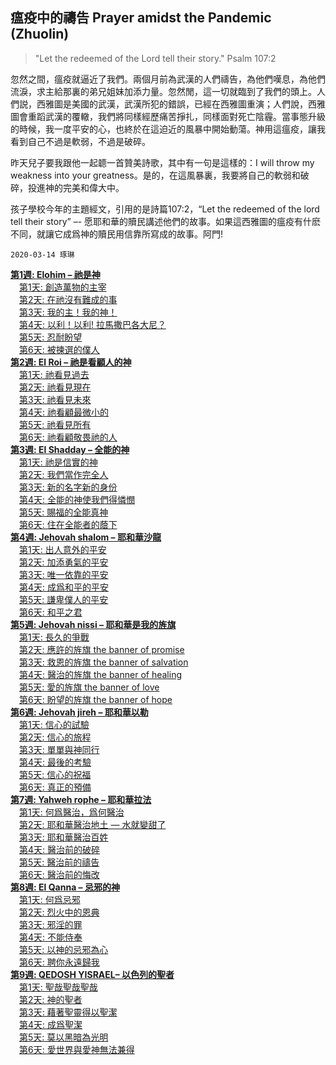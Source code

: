 ## 瘟疫中的禱告 Prayer amidst the Pandemic (Zhuolin)

>"Let the redeemed of the Lord tell their story." Psalm 107:2  

忽然之間，瘟疫就逼近了我們。兩個月前為武漢的人們禱告，為他們嘆息，為他們流淚，求主給那裏的弟兄姐妹加添力量。忽然閒，這一切就臨到了我們的頭上。人們説，西雅圖是美國的武漢，武漢所犯的錯誤，已經在西雅圖重演；人們說，西雅圖會重蹈武漢的覆轍，我們將同樣經歷痛苦掙扎，同樣面對死亡陰霾。當事態升級的時候，我一度平安的心，也終於在這迫近的風暴中開始動蕩。神用這瘟疫，讓我看到自己不過是軟弱，不過是破碎。  

昨天兒子要我跟他一起聼一首贊美詩歌，其中有一句是這樣的：I will throw my weakness into your greatness。是的，在這風暴裏，我要將自己的軟弱和破碎，投進神的完美和偉大中。  

孩子學校今年的主題經文，引用的是詩篇107:2，“Let the redeemed of the lord tell their story” –- 愿耶和華的贖民講述他們的故事。如果這西雅圖的瘟疫有什麽不同，就讓它成爲神的贖民用信靠所寫成的故事。阿門!

`2020-03-14 琢琳`

<b><a href="https://bibleplan.github.io/sharing/covid19/zhuolin/week1-prayer.html">第1週: Elohim – 祂是神</a></b><br/>
　<a href="https://bibleplan.github.io/sharing/covid19/zhuolin/wk1-day1-prayer.html">第1天: 創造萬物的主宰</a><br/>
　<a href="https://bibleplan.github.io/sharing/covid19/zhuolin/wk1-day2-prayer.html">第2天: 在祂沒有難成的事</a><br/>
　<a href="https://bibleplan.github.io/sharing/covid19/zhuolin/wk1-day3-prayer.html">第3天: 我的主！我的神！</a><br/>
　<a href="https://bibleplan.github.io/sharing/covid19/zhuolin/wk1-day4-prayer.html">第4天: 以利！以利! 拉馬撒巴各大尼？</a><br/>
　<a href="https://bibleplan.github.io/sharing/covid19/zhuolin/wk1-day5-prayer.html">第5天: 忍耐盼望</a><br/>
　<a href="https://bibleplan.github.io/sharing/covid19/zhuolin/wk1-day6-prayer.html">第6天: 被揀選的僕人</a><br/>
<b><a href="https://bibleplan.github.io/sharing/covid19/zhuolin/week2-prayer.html">第2週: El Roi – 祂是看顧人的神</a></b><br/>
　<a href="https://bibleplan.github.io/sharing/covid19/zhuolin/wk2-day1-prayer.html">第1天: 祂看見過去</a><br/>
　<a href="https://bibleplan.github.io/sharing/covid19/zhuolin/wk2-day2-prayer.html">第2天: 祂看見現在</a><br/>
　<a href="https://bibleplan.github.io/sharing/covid19/zhuolin/wk2-day3-prayer.html">第3天: 祂看見未來</a><br/>
　<a href="https://bibleplan.github.io/sharing/covid19/zhuolin/wk2-day4-prayer.html">第4天: 祂看顧最微小的</a><br/>
　<a href="https://bibleplan.github.io/sharing/covid19/zhuolin/wk2-day5-prayer.html">第5天: 祂看見所有</a><br/>
　<a href="https://bibleplan.github.io/sharing/covid19/zhuolin/wk2-day6-prayer.html">第6天: 祂看顧敬畏祂的人</a><br/>
<b><a href="https://bibleplan.github.io/sharing/covid19/zhuolin/week3-prayer.html">第3週: El Shadday – 全能的神</a></b><br/>
　<a href="https://bibleplan.github.io/sharing/covid19/zhuolin/wk3-day1-prayer.html">第1天: 祂是信實的神</a><br/>
　<a href="https://bibleplan.github.io/sharing/covid19/zhuolin/wk3-day2-prayer.html">第2天: 我們當作完全人</a><br/>
　<a href="https://bibleplan.github.io/sharing/covid19/zhuolin/wk3-day3-prayer.html">第3天: 新的名字新的身份</a><br/>
　<a href="https://bibleplan.github.io/sharing/covid19/zhuolin/wk3-day4-prayer.html">第4天: 全能的神使我們得憐憫</a><br/>
　<a href="https://bibleplan.github.io/sharing/covid19/zhuolin/wk3-day5-prayer.html">第5天: 賜福的全能真神</a><br/>
　<a href="https://bibleplan.github.io/sharing/covid19/zhuolin/wk3-day6-prayer.html">第6天: 住在全能者的蔭下</a><br/>
<b><a href="https://bibleplan.github.io/sharing/covid19/zhuolin/week4-prayer.html">第4週: Jehovah shalom – 耶和華沙龍</a></b><br/>
　<a href="https://bibleplan.github.io/sharing/covid19/zhuolin/wk4-day1-prayer.html">第1天: 出人意外的平安</a><br/>
　<a href="https://bibleplan.github.io/sharing/covid19/zhuolin/wk4-day2-prayer.html">第2天: 加添勇氣的平安</a><br/>
　<a href="https://bibleplan.github.io/sharing/covid19/zhuolin/wk4-day3-prayer.html">第3天: 唯一依靠的平安</a><br/>
　<a href="https://bibleplan.github.io/sharing/covid19/zhuolin/wk4-day4-prayer.html">第4天: 成爲和平的平安</a><br/>
　<a href="https://bibleplan.github.io/sharing/covid19/zhuolin/wk4-day5-prayer.html">第5天: 謙卑僕人的平安</a><br/>
　<a href="https://bibleplan.github.io/sharing/covid19/zhuolin/wk4-day6-prayer.html">第6天: 和平之君</a><br/>
<b><a href="https://bibleplan.github.io/sharing/covid19/zhuolin/week5-prayer.html">第5週: Jehovah nissi – 耶和華是我的旌旗</a></b><br/>
　<a href="https://bibleplan.github.io/sharing/covid19/zhuolin/wk5-day1-prayer.html">第1天: 長久的爭戰</a><br/>
　<a href="https://bibleplan.github.io/sharing/covid19/zhuolin/wk5-day2-prayer.html">第2天: 應許的旌旗 the banner of promise</a><br/>
　<a href="https://bibleplan.github.io/sharing/covid19/zhuolin/wk5-day3-prayer.html">第3天: 救恩的旌旗 the banner of salvation </a><br/>
　<a href="https://bibleplan.github.io/sharing/covid19/zhuolin/wk5-day4-prayer.html">第4天: 醫治的旌旗 the banner of healing</a><br/>
　<a href="https://bibleplan.github.io/sharing/covid19/zhuolin/wk5-day5-prayer.html">第5天: 愛的旌旗 the banner of love</a><br/>
　<a href="https://bibleplan.github.io/sharing/covid19/zhuolin/wk5-day6-prayer.html">第6天: 盼望的旌旗 the banner of hope </a><br/>
<b><a href="https://bibleplan.github.io/sharing/covid19/zhuolin/week6-prayer.html">第6週: Jehovah jireh – 耶和華以勒</a></b><br/>
　<a href="https://bibleplan.github.io/sharing/covid19/zhuolin/wk6-day1-prayer.html">第1天: 信心的試驗</a><br/>
　<a href="https://bibleplan.github.io/sharing/covid19/zhuolin/wk6-day2-prayer.html">第2天: 信心的旅程</a><br/>
　<a href="https://bibleplan.github.io/sharing/covid19/zhuolin/wk6-day3-prayer.html">第3天: 單單與神同行</a><br/>
　<a href="https://bibleplan.github.io/sharing/covid19/zhuolin/wk6-day4-prayer.html">第4天: 最後的考驗</a><br/>
　<a href="https://bibleplan.github.io/sharing/covid19/zhuolin/wk6-day5-prayer.html">第5天: 信心的祝福</a><br/>
　<a href="https://bibleplan.github.io/sharing/covid19/zhuolin/wk6-day6-prayer.html">第6天: 真正的預備</a><br/>
<b><a href="https://bibleplan.github.io/sharing/covid19/zhuolin/week7-prayer.html">第7週: Yahweh rophe – 耶和華拉法</a></b><br/>
　<a href="https://bibleplan.github.io/sharing/covid19/zhuolin/wk7-day1-prayer.html">第1天: 何爲醫治，爲何醫治</a><br/>
　<a href="https://bibleplan.github.io/sharing/covid19/zhuolin/wk7-day2-prayer.html">第2天: 耶和華醫治地土 — 水就變甜了</a><br/>
　<a href="https://bibleplan.github.io/sharing/covid19/zhuolin/wk7-day3-prayer.html">第3天: 耶和華醫治百姓</a><br/>
　<a href="https://bibleplan.github.io/sharing/covid19/zhuolin/wk7-day4-prayer.html">第4天: 醫治前的破碎</a><br/>
　<a href="https://bibleplan.github.io/sharing/covid19/zhuolin/wk7-day5-prayer.html">第5天: 醫治前的禱告</a><br/>
　<a href="https://bibleplan.github.io/sharing/covid19/zhuolin/wk7-day6-prayer.html">第6天: 醫治前的悔改</a><br/>
<b><a href="https://bibleplan.github.io/sharing/covid19/zhuolin/week8-prayer.html">第8週: El Qanna – 忌邪的神</a></b><br/>
　<a href="https://bibleplan.github.io/sharing/covid19/zhuolin/wk8-day1-prayer.html">第1天: 何爲忌邪</a><br/>
　<a href="https://bibleplan.github.io/sharing/covid19/zhuolin/wk8-day2-prayer.html">第2天: 烈火中的恩典</a><br/>
　<a href="https://bibleplan.github.io/sharing/covid19/zhuolin/wk8-day3-prayer.html">第3天: 邪淫的罪</a><br/>
　<a href="https://bibleplan.github.io/sharing/covid19/zhuolin/wk8-day4-prayer.html">第4天: 不能侍奉</a><br/>
　<a href="https://bibleplan.github.io/sharing/covid19/zhuolin/wk8-day5-prayer.html">第5天: 以神的忌邪為心</a><br/>
　<a href="https://bibleplan.github.io/sharing/covid19/zhuolin/wk8-day6-prayer.html">第6天: 聘你永遠歸我</a><br/>
[**第9週: QEDOSH YISRAEL– 以色列的聖者**](https://bibleplan.github.io/sharing/covid19/zhuolin/week9-prayer.html)<br/>
　[第1天: 聖哉聖哉聖哉](https://bibleplan.github.io/sharing/covid19/zhuolin/wk9-day1-prayer.html)<br/>
　[第2天: 神的聖者](https://bibleplan.github.io/sharing/covid19/zhuolin/wk9-day2-prayer.html)<br/>
　[第3天: 藉著聖靈得以聖潔](https://bibleplan.github.io/sharing/covid19/zhuolin/wk9-day3-prayer.html)<br/>
　[第4天: 成爲聖潔](https://bibleplan.github.io/sharing/covid19/zhuolin/wk9-day4-prayer.html)<br/>
　[第5天: 莫以黑暗為光明](https://bibleplan.github.io/sharing/covid19/zhuolin/wk9-day5-prayer.html)<br/>
　[第6天: 愛世界與愛神無法兼得](https://bibleplan.github.io/sharing/covid19/zhuolin/wk9-day6-prayer.html)<br/>
